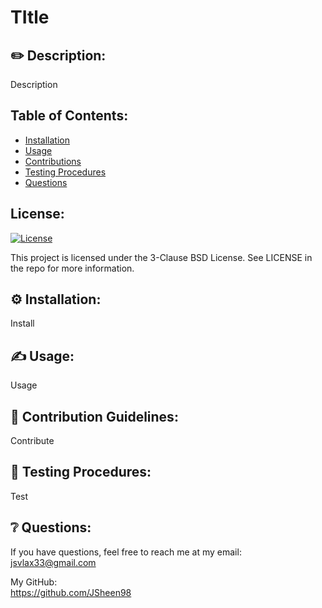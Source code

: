 # TItle


## ✏️ Description:

Description


## Table of Contents:

* [Installation](#installation)
* [Usage](#usage)
* [Contributions](#contributions)
* [Testing Procedures](#testing-procedures)
* [Questions](#questions)


## License:

[![License](https://img.shields.io/badge/License-BSD_3--Clause-blue.svg)](https://opensource.org/licenses/BSD-3-Clause)

This project is licensed under the 3-Clause BSD License. See LICENSE in the repo for more information.


## ⚙️ Installation: <a name="installation"></a>

Install


## ✍️ Usage: <a name="usage"></a>

Usage


## 👥 Contribution Guidelines: <a name="contributions"></a>

Contribute


## 🧪 Testing Procedures: <a name="testing-procedures"></a>

Test


## ❔ Questions: <a name="questions"></a>

If you have questions, feel free to reach me at my email: <br>
jsvlax33@gmail.com

My GitHub: <br>
https://github.com/JSheen98
    
